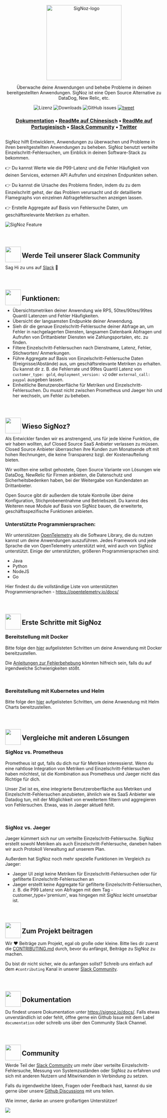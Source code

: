 <p align="center">
  <img src="https://res.cloudinary.com/dcv3epinx/image/upload/v1618904450/signoz-images/LogoGithub_sigfbu.svg" alt="SigNoz-logo" width="240" />
  
  <p align="center">Überwache deine Anwendungen und behebe Probleme in deinen bereitgestellten Anwendungen. SigNoz ist eine Open Source Alternative zu DataDog, New Relic, etc.</p>
</p>

<p align="center">
    <img alt="Lizenz" src="https://img.shields.io/badge/license-MIT-brightgreen"> </a>
    <img alt="Downloads" src="https://img.shields.io/docker/pulls/signoz/frontend?label=Downloads"> </a>
    <img alt="GitHub issues" src="https://img.shields.io/github/issues/signoz/signoz"> </a>
    <a href="https://twitter.com/intent/tweet?text=Monitor%20your%20applications%20and%20troubleshoot%20problems%20with%20SigNoz,%20an%20open-source%20alternative%20to%20DataDog,%20NewRelic.&url=https://signoz.io/&via=SigNozHQ&hashtags=opensource,signoz,observability"> 
        <img alt="tweet" src="https://img.shields.io/twitter/url/http/shields.io.svg?style=social"> </a> 
</p>
  
  
<h3 align="center">
  <a href="https://signoz.io/docs"><b>Dokumentation</b></a> &bull;
  <a href="https://github.com/SigNoz/signoz/blob/main/README.zh-cn.md"><b>ReadMe auf Chinesisch</b></a> &bull;
  <a href="https://github.com/SigNoz/signoz/blob/main/README.pt-br.md"><b>ReadMe auf Portugiesisch</b></a> &bull;
  <a href="https://bit.ly/signoz-slack"><b>Slack Community</b></a> &bull;
  <a href="https://twitter.com/SigNozHq"><b>Twitter</b></a>
</h3>

## 

SigNoz hilft Entwicklern, Anwendungen zu überwachen und Probleme in ihren bereitgestellten Anwendungen zu beheben. SigNoz benutzt verteilte Einzelschritt-Fehlersuchen, um Einblick in deinen Software-Stack zu bekommen.

👉 Du kannst Werte wie die P99-Latenz und die Fehler Häufigkeit von deinen Services, externen API Aufrufen und einzelnen Endpunkten sehen.

👉 Du kannst die Ursache des Problems finden, indem du zu dem Einzelschritt gehst, der das Problem verursacht und dir detaillierte Flamegraphs von einzelnen Abfragefehlersuchen anzeigen lassen.

👉 Erstelle Aggregate auf Basis von Fehlersuche Daten, um geschäftsrelevante Metriken zu erhalten.

![SigNoz Feature](https://signoz-public.s3.us-east-2.amazonaws.com/signoz_hero_github.png)

<br /><br />

<img align="left" src="https://signoz-public.s3.us-east-2.amazonaws.com/Contributing.svg" width="50px" />

## Werde Teil unserer Slack Community

Sag Hi zu uns auf [Slack](https://join.slack.com/t/signoz-community/shared_invite/zt-lrjknbbp-J_mI13rlw8pGF4EWBnorJA) 👋

<br /><br />

<img align="left" src="https://signoz-public.s3.us-east-2.amazonaws.com/Features.svg" width="50px" />

## Funktionen:

- Übersichtsmetriken deiner Anwendung wie RPS, 50tes/90tes/99tes Quantil Latenzen und Fehler Häufigkeiten.
- Übersicht der langsamsten Endpunkte deiner Anwendung.
- Sieh dir die genaue Einzelschritt-Fehlersuche deiner Abfrage an, um Fehler in nachgelagerten Diensten, langsamen Datenbank Abfragen und Aufrufen von Drittanbieter Diensten wie Zahlungsportalen, etc. zu finden.
- Filtere Einzelschritt-Fehlersuchen nach Dienstname, Latenz, Fehler, Stichworten/ Anmerkungen.
- Führe Aggregate auf Basis von Einzelschritt-Fehlersuche Daten (Ereignisse/Abstände) aus, um geschäftsrelevante Metriken zu erhalten. Du kannst dir z. B. die Fehlerrate und 99tes Quantil Latenz von `customer_type: gold`, `deployment_version: v2` oder `external_call: paypal` ausgeben lassen.
- Einheitliche Benutzeroberfläche für Metriken und Einzelschritt-Fehlersuchen. Du musst nicht zwischen Prometheus und Jaeger hin und her wechseln, um Fehler zu beheben.

<br /><br />

<img align="left" src="https://signoz-public.s3.us-east-2.amazonaws.com/WhatsCool.svg" width="50px" />

## Wieso SigNoz?

Als Entwickler fanden wir es anstrengend, uns für jede kleine Funktion, die wir haben wollten, auf Closed Source SaaS Anbieter verlassen zu müssen. Closed Source Anbieter überraschen ihre Kunden zum Monatsende oft mit hohen Rechnungen, die keine Transparenz bzgl. der Kostenaufteilung bieten.

Wir wollten eine selbst gehostete, Open Source Variante von Lösungen wie DataDog, NewRelic für Firmen anbieten, die Datenschutz und Sicherheitsbedenken haben, bei der Weitergabe von Kundendaten an Drittanbieter.

Open Source gibt dir außerdem die totale Kontrolle über deine Konfiguration, Stichprobenentnahme und Betriebszeit. Du kannst des Weiteren neue Module auf Basis von SigNoz bauen, die erweiterte, geschäftsspezifische Funktionen anbieten.

### Unterstützte Programmiersprachen:

Wir unterstützen [OpenTelemetry](https://opentelemetry.io) als die Software Library, die du nutzen kannst um deine Anwendungen auszuführen. Jedes Framework und jede Sprache die von OpenTelemetry unterstützt wird, wird auch von SigNoz unterstützt. Einige der unterstützten, größeren Programmiersprachen sind:

- Java
- Python
- NodeJS
- Go

Hier findest du die vollständige Liste von unterstützten Programmiersprachen - https://opentelemetry.io/docs/

<br /><br />

<img align="left" src="https://signoz-public.s3.us-east-2.amazonaws.com/Philosophy.svg" width="50px" />

## Erste Schritte mit SigNoz
  
  
### Bereitstellung mit Docker

Bitte folge den [hier](https://signoz.io/docs/deployment/docker/) aufgelisteten Schritten um deine Anwendung mit Docker bereitzustellen.

Die [Anleitungen zur Fehlerbehebung](https://signoz.io/docs/deployment/troubleshooting) könnten hilfreich sein, falls du auf irgendwelche Schwierigkeiten stößt.

<p>&nbsp  </p>
  
  
### Bereitstellung mit Kubernetes und Helm

Bitte folge den [hier](https://signoz.io/docs/deployment/helm_chart) aufgelisteten Schritten, um deine Anwendung mit Helm Charts bereitzustellen.
  

<br /><br />

<img align="left" src="https://signoz-public.s3.us-east-2.amazonaws.com/UseSigNoz.svg" width="50px" />

## Vergleiche mit anderen Lösungen

### SigNoz vs. Prometheus

Prometheus ist gut, falls du dich nur für Metriken interessierst. Wenn du eine nahtlose Integration von Metriken und Einzelschritt-Fehlersuchen haben möchtest, ist die Kombination aus Prometheus und Jaeger nicht das Richtige für dich.

Unser Ziel ist es, eine integrierte Benutzeroberfläche aus Metriken und Einzelschritt-Fehlersuchen anzubieten, ähnlich wie es SaaS Anbieter wie Datadog tun, mit der Möglichkeit von erweitertem filtern und aggregieren von Fehlersuchen. Etwas, was in Jaeger aktuell fehlt.

<p>&nbsp  </p>

### SigNoz vs. Jaeger

Jaeger kümmert sich nur um verteilte Einzelschritt-Fehlersuche. SigNoz erstellt sowohl Metriken als auch Einzelschritt-Fehlersuche, daneben haben wir auch Protokoll Verwaltung auf unserem Plan.

Außerdem hat SigNoz noch mehr spezielle Funktionen im Vergleich zu Jaeger:

- Jaeger UI zeigt keine Metriken für Einzelschritt-Fehlersuchen oder für gefilterte Einzelschritt-Fehlersuchen an
- Jaeger erstellt keine Aggregate für gefilterte Einzelschritt-Fehlersuchen, z. B. die P99 Latenz von Abfragen mit dem Tag - customer_type='premium', was hingegen mit SigNoz leicht umsetzbar ist.

<br /><br />

<img align="left" src="https://signoz-public.s3.us-east-2.amazonaws.com/Contributors.svg" width="50px" />

## Zum Projekt beitragen


Wir ❤️  Beiträge zum Projekt, egal ob große oder kleine. Bitte lies dir zuerst die [CONTRIBUTING.md](CONTRIBUTING.md) durch, bevor du anfängst, Beiträge zu SigNoz zu machen.

Du bist dir nicht sicher, wie du anfangen sollst? Schreib uns einfach auf dem `#contributing` Kanal in unserer [Slack Community](https://join.slack.com/t/signoz-community/shared_invite/zt-lrjknbbp-J_mI13rlw8pGF4EWBnorJA).

<br /><br />

<img align="left" src="https://signoz-public.s3.us-east-2.amazonaws.com/DevelopingLocally.svg" width="50px" />

## Dokumentation

Du findest unsere Dokumentation unter https://signoz.io/docs/. Falls etwas unverständlich ist oder fehlt, öffne gerne ein Github Issue mit dem Label `documentation` oder schreib uns über den Community Slack Channel.

<br /><br />

<img align="left" src="https://signoz-public.s3.us-east-2.amazonaws.com/Contributing.svg" width="50px" />

## Community

Werde Teil der [Slack Community](https://join.slack.com/t/signoz-community/shared_invite/zt-lrjknbbp-J_mI13rlw8pGF4EWBnorJA) um mehr über verteilte Einzelschritt-Fehlersuche, Messung von Systemzuständen oder SigNoz zu erfahren und sich mit anderen Nutzern und Mitwirkenden in Verbindung zu setzen.

Falls du irgendwelche Ideen, Fragen oder Feedback hast, kannst du sie gerne über unsere [Github Discussions](https://github.com/SigNoz/signoz/discussions) mit uns teilen.

Wie immer, danke an unsere großartigen Unterstützer!

<a href="https://github.com/signoz/signoz/graphs/contributors">
  <img src="https://contrib.rocks/image?repo=signoz/signoz" />
</a>



